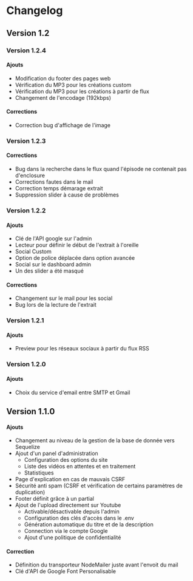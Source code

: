 # Changelog
## Version 1.2
### Version 1.2.4
#### Ajouts
- Modification du footer des pages web
- Vérification du MP3 pour les créations custom
- Vérification du MP3 pour les créations à partir de flux
- Changement de l'encodage (192kbps)

#### Corrections
- Correction bug d'affichage de l'image

### Version 1.2.3
#### Corrections
- Bug dans la recherche dans le flux quand l'épisode ne contenait pas d'enclosure
- Corrections fautes dans le mail
- Correction temps démarage extrait
- Suppression slider à cause de problèmes

### Version 1.2.2
#### Ajouts
- Clé de l'API google sur l'admin
- Lecteur pour définir le début de l'extrait à l'oreille
- Social Custom
- Option de police déplacée dans option avancée
- Social sur le dashboard admin
- Un des slider a été masqué

#### Corrections
- Changement sur le mail pour les social
- Bug lors de la lecture de l'extrait

### Version 1.2.1
#### Ajouts
- Preview pour les réseaux sociaux à partir du flux RSS

### Version 1.2.0
#### Ajouts
- Choix du service d'email entre SMTP et Gmail

## Version 1.1.0
#### Ajouts
- Changement au niveau de la gestion de la base de donnée vers Sequelize
- Ajout d'un panel d'administration
  - Configuration des options du site
  - Liste des vidéos en attentes et en traitement
  - Statistiques
- Page d'explication en cas de mauvais CSRF
- Sécurité anti spam (CSRF et vérification de certains paramètres de duplication)
- Footer définit grâce à un partial
- Ajout de l'upload directement sur Youtube
  - Activable/désactivable depuis l'admin
  - Configuration des clés d'accès dans le .env
  - Génération automatique du titre et de la description
  - Connection via le compte Google
  - Ajout d'une politique de confidentialité

#### Correction
- Définition du transporteur NodeMailer juste avant l'envoit du mail
- Clé d'API de Google Font Personalisable